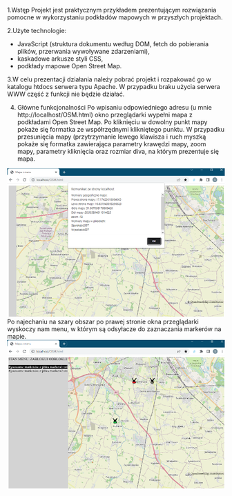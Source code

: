 1.Wstęp
Projekt jest praktycznym przykładem prezentującym rozwiązania pomocne w wykorzystaniu podkładów mapowych w przyszłych projektach.

2.Użyte technologie:
- JavaScript (struktura dokumentu według DOM, fetch do pobierania plików, przerwania wywoływane zdarzeniami),
- kaskadowe arkusze styli CSS,
- podkłady mapowe Open Street Map.

3.W celu prezentacji działania należy pobrać projekt i rozpakować go w katalogu htdocs serwera typu Apache.
W przypadku braku użycia serwera WWW część z funkcji nie będzie działać.

4. Główne funkcjonalności
Po wpisaniu odpowiedniego adresu (u mnie http://localhost/OSM.html) okno przeglądarki wypełni mapa z podkładami Open Street Map. Po kliknięciu w dowolny punkt mapy pokaże się formatka ze współrzędnymi klikniętego punktu. W przypadku przesunięcia mapy (przytrzymanie lewego klawisza i ruch myszką pokaże się formatka zawierająca parametry krawędzi mapy, zoom mapy, parametry kliknięcia oraz rozmiar diva, na którym prezentuje się mapa.
<img src='https://github.com/stivi1501/Open-Street-Map-API/blob/main/OSM_EDGE.PNG'>
Po najechaniu na szary obszar po prawej stronie okna przeglądarki wyskoczy nam menu, w którym są odsyłacze do zaznaczania markerów na mapie.
<img src='https://github.com/stivi1501/Open-Street-Map-API/blob/main/OSM_DRAW_MARKERS.PNG'>


